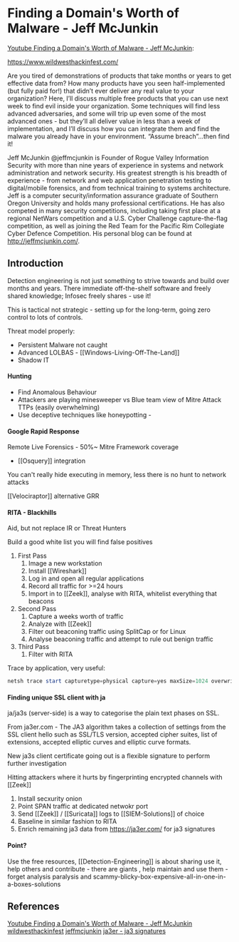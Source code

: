 
# Finding a Domain's Worth of Malware - Jeff McJunkin

[Youtube Finding a Domain's Worth of Malware - Jeff McJunkin](https://youtu.be/DgxZ8ssuI_o):

https://www.wildwesthackinfest.com/

Are you tired of demonstrations of products that take months or years to get effective data from? How many products have you seen half-implemented (but fully paid for!) that didn’t ever deliver any real value to your organization? Here, I’ll discuss multiple free products that you can use next week to find evil inside your organization. Some techniques will find less advanced adversaries, and some will trip up even some of the most advanced ones - but they’ll all deliver value in less than a week of implementation, and I’ll discuss how you can integrate them and find the malware you already have in your environment. “Assume breach”...then find it!

Jeff McJunkin @jeffmcjunkin is Founder of Rogue Valley Information Security with more than nine years of experience in systems and network administration and network security. His greatest strength is his breadth of experience - from network and web application penetration testing to digital/mobile forensics, and from technical training to systems architecture. Jeff is a computer security/information assurance graduate of Southern Oregon University and holds many professional certifications. He has also competed in many security competitions, including taking first place at a regional NetWars competition and a U.S. Cyber Challenge capture-the-flag competition, as well as joining the Red Team for the Pacific Rim Collegiate Cyber Defence Competition. His personal blog can be found at http://jeffmcjunkin.com/.

## Introduction

Detection engineering is not just something to strive towards and build over months and years. There immediate off-the-shelf software and freely shared knowledge; Infosec freely shares - use it!

This is tactical not strategic - setting up for the long-term, going zero control to lots of controls.

Threat model properly:
- Persistent Malware not caught
- Advanced LOLBAS - [[Windows-Living-Off-The-Land]]
- Shadow IT 

#### Hunting

- Find Anomalous Behaviour
- Attackers are playing minesweeper vs Blue team view of Mitre Attack TTPs (easily overwhelming)
- Use deceptive techniques like honeypotting - 

#### Google Rapid Response

Remote Live Forensics - 50%~ Mitre Framework coverage
- [[Osquery]] integration

You can't really hide executing in memory, less there is no hunt to network attacks 

[[Velociraptor]] alternative GRR

#### RITA - Blackhills

Aid, but not replace IR or Threat Hunters

Build a good white list you will find false positives

1. First Pass
	1. Image a new workstation
	2. Install [[Wireshark]]
	3. Log in and open all regular applications
	4. Record all traffic for >=24 hours
	5. Import in to [[Zeek]], analyse with RITA, whitelist everything that beacons
2. Second Pass
	1. Capture a weeks worth of traffic
	2. Analyze with [[Zeek]]
	3. Filter out beaconing traffic using SplitCap or for Linux
	4. Analyse beaconing traffic and attempt to rule out benign traffic
3. Third Pass
	1. Filter with RITA

Trace by application, very useful:
```powershell
netsh trace start capturetype=physical capture=yes maxSize=1024 overwrite=yes tracefile=C:\Windows\Temp\rite-NetTrace.etl filemode=single ipv4.address=$beaconingIpv4Addr
```

#### Finding unique SSL client with ja

ja/ja3s (server-side) is a way to categorise the plain text phases on SSL.

From ja3er.com - The JA3 algorithm takes a collection of settings from the SSL client hello such as SSL/TLS version, accepted cipher suites, list of extensions, accepted elliptic curves and elliptic curve formats.

New ja3s client certificate going out is a flexible signature to perform further investigation

Hitting attackers where it hurts by fingerprinting encrypted channels with [[Zeek]] 

1. Install secxurity onion
2. Point SPAN traffic at dedicated netwokr port
3. Send [[Zeek]] / [[Suricata]] logs to [[SIEM-Solutions]] of choice
4. Baseline in similar fashion to RITA
5. Enrich remaining ja3 data from https://ja3er.com/ for ja3 signatures

#### Point?

Use the free resources, [[Detection-Engineering]] is about sharing use it, help others and contribute - there are giants , help maintain and use them - forget analysis paralysis and scammy-blicky-box-expensive-all-in-one-in-a-boxes-solutions

## References

[Youtube Finding a Domain's Worth of Malware - Jeff McJunkin](https://youtu.be/DgxZ8ssuI_o)
[wildwesthackinfest](https://www.wildwesthackinfest.com/)
[jeffmcjunkin](http://jeffmcjunkin.com/.)
[ja3er - ja3 signatures](https://ja3er.com/)